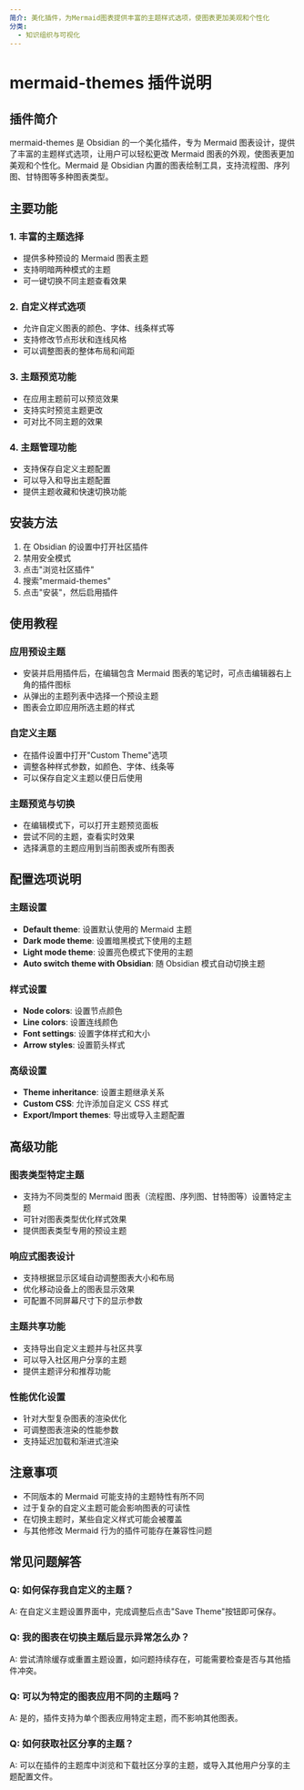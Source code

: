 ```yaml
---
简介: 美化插件，为Mermaid图表提供丰富的主题样式选项，使图表更加美观和个性化
分类:
  - 知识组织与可视化
---
```


# mermaid-themes 插件说明

## 插件简介
mermaid-themes 是 Obsidian 的一个美化插件，专为 Mermaid 图表设计，提供了丰富的主题样式选项，让用户可以轻松更改 Mermaid 图表的外观，使图表更加美观和个性化。Mermaid 是 Obsidian 内置的图表绘制工具，支持流程图、序列图、甘特图等多种图表类型。

## 主要功能

### 1. 丰富的主题选择
- 提供多种预设的 Mermaid 图表主题
- 支持明暗两种模式的主题
- 可一键切换不同主题查看效果

### 2. 自定义样式选项
- 允许自定义图表的颜色、字体、线条样式等
- 支持修改节点形状和连线风格
- 可以调整图表的整体布局和间距

### 3. 主题预览功能
- 在应用主题前可以预览效果
- 支持实时预览主题更改
- 可对比不同主题的效果

### 4. 主题管理功能
- 支持保存自定义主题配置
- 可以导入和导出主题配置
- 提供主题收藏和快速切换功能

## 安装方法
1. 在 Obsidian 的设置中打开社区插件
2. 禁用安全模式
3. 点击"浏览社区插件"
4. 搜索"mermaid-themes"
5. 点击"安装"，然后启用插件

## 使用教程

### 应用预设主题
- 安装并启用插件后，在编辑包含 Mermaid 图表的笔记时，可点击编辑器右上角的插件图标
- 从弹出的主题列表中选择一个预设主题
- 图表会立即应用所选主题的样式

### 自定义主题
- 在插件设置中打开"Custom Theme"选项
- 调整各种样式参数，如颜色、字体、线条等
- 可以保存自定义主题以便日后使用

### 主题预览与切换
- 在编辑模式下，可以打开主题预览面板
- 尝试不同的主题，查看实时效果
- 选择满意的主题应用到当前图表或所有图表

## 配置选项说明

### 主题设置
- **Default theme**: 设置默认使用的 Mermaid 主题
- **Dark mode theme**: 设置暗黑模式下使用的主题
- **Light mode theme**: 设置亮色模式下使用的主题
- **Auto switch theme with Obsidian**: 随 Obsidian 模式自动切换主题

### 样式设置
- **Node colors**: 设置节点颜色
- **Line colors**: 设置连线颜色
- **Font settings**: 设置字体样式和大小
- **Arrow styles**: 设置箭头样式

### 高级设置
- **Theme inheritance**: 设置主题继承关系
- **Custom CSS**: 允许添加自定义 CSS 样式
- **Export/Import themes**: 导出或导入主题配置

## 高级功能

### 图表类型特定主题
- 支持为不同类型的 Mermaid 图表（流程图、序列图、甘特图等）设置特定主题
- 可针对图表类型优化样式效果
- 提供图表类型专用的预设主题

### 响应式图表设计
- 支持根据显示区域自动调整图表大小和布局
- 优化移动设备上的图表显示效果
- 可配置不同屏幕尺寸下的显示参数

### 主题共享功能
- 支持导出自定义主题并与社区共享
- 可以导入社区用户分享的主题
- 提供主题评分和推荐功能

### 性能优化设置
- 针对大型复杂图表的渲染优化
- 可调整图表渲染的性能参数
- 支持延迟加载和渐进式渲染

## 注意事项
- 不同版本的 Mermaid 可能支持的主题特性有所不同
- 过于复杂的自定义主题可能会影响图表的可读性
- 在切换主题时，某些自定义样式可能会被覆盖
- 与其他修改 Mermaid 行为的插件可能存在兼容性问题

## 常见问题解答

### Q: 如何保存我自定义的主题？
A: 在自定义主题设置界面中，完成调整后点击"Save Theme"按钮即可保存。

### Q: 我的图表在切换主题后显示异常怎么办？
A: 尝试清除缓存或重置主题设置，如问题持续存在，可能需要检查是否与其他插件冲突。

### Q: 可以为特定的图表应用不同的主题吗？
A: 是的，插件支持为单个图表应用特定主题，而不影响其他图表。

### Q: 如何获取社区分享的主题？
A: 可以在插件的主题库中浏览和下载社区分享的主题，或导入其他用户分享的主题配置文件。